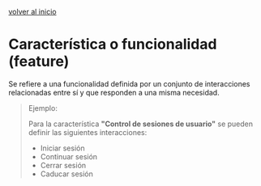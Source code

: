 [volver al inicio](/readme.md)

# Característica o funcionalidad (feature)

Se refiere a una funcionalidad definida por un conjunto de interacciones relacionadas entre sí y que responden a una misma necesidad.

> Ejemplo:
>
> Para la característica **"Control de sesiones de usuario"** se pueden definir las siguientes interacciones:
> - Iniciar sesión
> - Continuar sesión
> - Cerrar sesión
> - Caducar sesión
